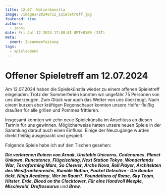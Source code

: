 ```yaml
---
title: 12.07. Notierkünstla
image: /images/20240712_spieletreff.jpg
featured: true
authors:
  - jessi
date: Fri Jul 12 2024 17:00:01 GMT+0100 (IST)
meta:
  event: Zusammenfassung
tags:
  - spieleabend
---
```


# Offener Spieletreff am 12.07.2024

Am 12.07.2024 haben die Spielekünstla wieder zu einem offenen Spieletreff eingeladen. Trotz der Sommerferien konnten wir ungefähr 75 Personen von uns überzeugen. Zum Glück war auch das Wetter von uns überzeugt. Nach einem kurzen aber kräftigen Regenschauer konnten unsere Helfer fleißig draußen für alle grillen und Pommes frittieren.

Insgesamt konnten wir zehn neue Spielekünstla im Anschluss an diesen Termin für uns gewinnen. Möglicherweise hatten unsere neuen Spiele in der Sammlung darauf auch einen Einfluss. Einige der Neuzugänge wurden direkt fleißig ausgepackt und gespielt.

Folgende Spiele habe ich auf den Tischen gesehen:

***Die verlorenen Ruinen von Arnak***, ***Unstable Unicorns***, ***Codenames***, ***Planet Unkown***, ***Runestones***, ***Flügelschlag***, ***Next Station Tokyo***, ***Wonderlands War***, ***Terraforming Mars***, ***So Cleever***, ***Arche Nova***, ***Roll Player***, ***Architekten des Westfrankenreichs***, ***Rumble Nation***, ***Pocket Detective - Die Bombe tickt***, ***Ninja Academy***, ***Wer im Raum?***, ***Foundations of Rome***, ***Sky Team***, ***Hitster***, ***Erde***, ***Blood on the Clocktower***, ***Für eine Handvoll Meeple***, ***Mischwald***, ***Draftosaurus*** und ***Brew***.
